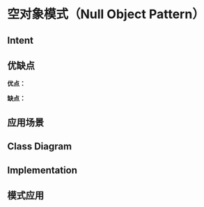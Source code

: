 # 空对象模式（Null Object Pattern）

## Intent

## 优缺点

**优点：**

**缺点：**

## 应用场景

## Class Diagram

## Implementation

## 模式应用
